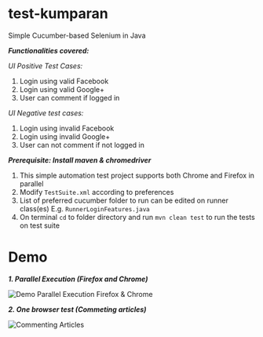 # test-kumparan
Simple Cucumber-based Selenium in Java

***Functionalities covered:***

_UI Positive Test Cases:_
1. Login using valid Facebook
2. Login using valid Google+
3. User can comment if logged in

_UI Negative test cases:_
1. Login using invalid Facebook
2. Login using invalid Google+
3. User can not comment if not logged in

***Prerequisite: Install maven & chromedriver***

1. This simple automation test project supports both Chrome and Firefox in parallel
2. Modify `TestSuite.xml` according to preferences
3. List of preferred cucumber folder to run can be edited on runner class(es) E.g. `RunnerLoginFeatures.java`
5. On terminal `cd` to folder directory and run `mvn clean test` to run the tests on test suite

# Demo

***1. Parallel Execution (Firefox and Chrome)***

![Demo Parallel Execution Firefox & Chrome](https://im2.ezgif.com/tmp/ezgif-2-941606c71faa.gif)

***2. One browser test (Commeting articles)***

![Commenting Articles](https://im2.ezgif.com/tmp/ezgif-2-9d569fbe94a2.gif)

